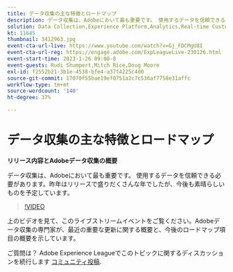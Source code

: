 ```yaml
---
title: データ収集の主な特徴とロードマップ
description: データ収集は、Adobeにおいて最も重要です。 使用するデータを信頼できる必要があります。昨年はリリースで盛りだくさんな年でしたが、今後も素晴らしいものを予定しています。
solution: Data Collection,Experience Platform,Analytics,Real-time Customer Data Platform,Customer Journey Analytics
kt: 11645
thumbnail: 3412963.jpg
event-cta-url-live: https://www.youtube.com/watch?v=Gj_FDCMgU8I
event-cta-url-reg: https://engage.adobe.com/ExpLeagueLive-230126.html
event-start-time: 2023-1-26 09:00-8
event-guests: Rudi Shumpert,Mitch Rice,Doug Moore
exl-id: f2552b21-3b1e-4538-bfe4-a37f4225c4d0
source-git-commit: 17070f55bae19ef0751a2c7c536af7758e31affc
workflow-type: tm+mt
source-wordcount: '140'
ht-degree: 37%

---
```


# データ収集の主な特徴とロードマップ

**リリース内容とAdobeデータ収集の概要**

データ収集は、Adobeにおいて最も重要です。 使用するデータを信頼できる必要があります。昨年はリリースで盛りだくさんな年でしたが、今後も素晴らしいものを予定しています。

>[!VIDEO](https://video.tv.adobe.com/v/3412963/?quality=12&learn=on)

上のビデオを見て、このライブストリームイベントをご覧ください。Adobeデータ収集の専門家が、最近の重要な更新に関する概要と、今後のロードマップ項目の概要を示しています。

ご質問は？ Adobe Experience Leagueでこのトピックに関するディスカッションを続行します [コミュニティ投稿](https://experienceleaguecommunities.adobe.com/t5/adobe-experience-platform-launch/experience-league-live-post-session-discussion-data-collection/m-p/569923#M316).
